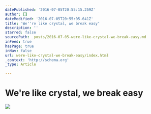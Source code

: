 ```yaml
---
datePublished: '2016-07-05T20:55:15.259Z'
author: []
dateModified: '2016-07-05T20:55:05.641Z'
title: 'We''re like crystal, we break easy'
description: ''
starred: false
sourcePath: _posts/2016-07-05-were-like-crystal-we-break-easy.md
inFeed: true
hasPage: true
inNav: false
url: were-like-crystal-we-break-easy/index.html
_context: 'http://schema.org'
_type: Article

---
```

# We're like crystal, we break easy
![](https://the-grid-user-content.s3-us-west-2.amazonaws.com/0745460d-503a-4122-a801-502512f859de.jpg)